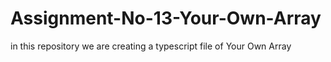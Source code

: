 # Assignment-No-13-Your-Own-Array
in this repository we are creating a typescript file of Your Own Array
